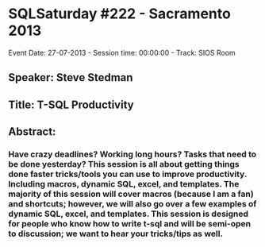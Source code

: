 # SQLSaturday #222 - Sacramento 2013
Event Date: 27-07-2013 - Session time: 00:00:00 - Track: SIOS Room
## Speaker: Steve Stedman
## Title: T-SQL Productivity
## Abstract:
### Have crazy deadlines? Working long hours? Tasks that need to be done yesterday? This session is  all about getting things done faster tricks/tools you can use to improve productivity. Including macros, dynamic SQL, excel, and templates. The majority of this session will cover macros (because I am a fan) and shortcuts; however, we will also go over a few examples of dynamic SQL, excel, and templates. This session is designed for people who know how to write t-sql and will be semi-open to discussion; we want to hear your tricks/tips as well.
